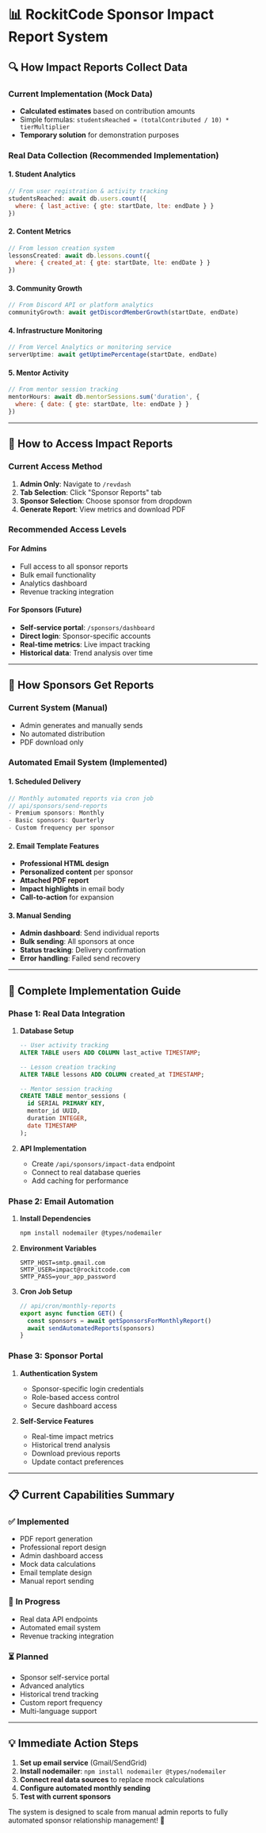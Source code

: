 # 📊 RockitCode Sponsor Impact Report System

## 🔍 **How Impact Reports Collect Data**

### **Current Implementation (Mock Data)**
- **Calculated estimates** based on contribution amounts
- Simple formulas: `studentsReached = (totalContributed / 10) * tierMultiplier`
- **Temporary solution** for demonstration purposes

### **Real Data Collection (Recommended Implementation)**

#### **1. Student Analytics**
```javascript
// From user registration & activity tracking
studentsReached: await db.users.count({ 
  where: { last_active: { gte: startDate, lte: endDate } } 
})
```

#### **2. Content Metrics**
```javascript
// From lesson creation system
lessonsCreated: await db.lessons.count({ 
  where: { created_at: { gte: startDate, lte: endDate } } 
})
```

#### **3. Community Growth**
```javascript
// From Discord API or platform analytics
communityGrowth: await getDiscordMemberGrowth(startDate, endDate)
```

#### **4. Infrastructure Monitoring**
```javascript
// From Vercel Analytics or monitoring service
serverUptime: await getUptimePercentage(startDate, endDate)
```

#### **5. Mentor Activity**
```javascript
// From mentor session tracking
mentorHours: await db.mentorSessions.sum('duration', { 
  where: { date: { gte: startDate, lte: endDate } } 
})
```

---

## 🎯 **How to Access Impact Reports**

### **Current Access Method**
1. **Admin Only**: Navigate to `/revdash`
2. **Tab Selection**: Click "Sponsor Reports" tab
3. **Sponsor Selection**: Choose sponsor from dropdown
4. **Generate Report**: View metrics and download PDF

### **Recommended Access Levels**

#### **For Admins**
- Full access to all sponsor reports
- Bulk email functionality
- Analytics dashboard
- Revenue tracking integration

#### **For Sponsors (Future)**
- **Self-service portal**: `/sponsors/dashboard`
- **Direct login**: Sponsor-specific accounts
- **Real-time metrics**: Live impact tracking
- **Historical data**: Trend analysis over time

---

## 📧 **How Sponsors Get Reports**

### **Current System (Manual)**
- Admin generates and manually sends
- No automated distribution
- PDF download only

### **Automated Email System (Implemented)**

#### **1. Scheduled Delivery**
```javascript
// Monthly automated reports via cron job
// api/sponsors/send-reports
- Premium sponsors: Monthly
- Basic sponsors: Quarterly
- Custom frequency per sponsor
```

#### **2. Email Template Features**
- **Professional HTML design**
- **Personalized content** per sponsor
- **Attached PDF report**
- **Impact highlights** in email body
- **Call-to-action** for expansion

#### **3. Manual Sending**
- **Admin dashboard**: Send individual reports
- **Bulk sending**: All sponsors at once
- **Status tracking**: Delivery confirmation
- **Error handling**: Failed send recovery

---

## 🚀 **Complete Implementation Guide**

### **Phase 1: Real Data Integration**
1. **Database Setup**
   ```sql
   -- User activity tracking
   ALTER TABLE users ADD COLUMN last_active TIMESTAMP;
   
   -- Lesson creation tracking
   ALTER TABLE lessons ADD COLUMN created_at TIMESTAMP;
   
   -- Mentor session tracking
   CREATE TABLE mentor_sessions (
     id SERIAL PRIMARY KEY,
     mentor_id UUID,
     duration INTEGER,
     date TIMESTAMP
   );
   ```

2. **API Implementation**
   - Create `/api/sponsors/impact-data` endpoint
   - Connect to real database queries
   - Add caching for performance

### **Phase 2: Email Automation**
1. **Install Dependencies**
   ```bash
   npm install nodemailer @types/nodemailer
   ```

2. **Environment Variables**
   ```env
   SMTP_HOST=smtp.gmail.com
   SMTP_USER=impact@rockitcode.com
   SMTP_PASS=your_app_password
   ```

3. **Cron Job Setup**
   ```javascript
   // api/cron/monthly-reports
   export async function GET() {
     const sponsors = await getSponsorsForMonthlyReport()
     await sendAutomatedReports(sponsors)
   }
   ```

### **Phase 3: Sponsor Portal**
1. **Authentication System**
   - Sponsor-specific login credentials
   - Role-based access control
   - Secure dashboard access

2. **Self-Service Features**
   - Real-time impact metrics
   - Historical trend analysis
   - Download previous reports
   - Update contact preferences

---

## 📋 **Current Capabilities Summary**

### ✅ **Implemented**
- PDF report generation
- Professional report design
- Admin dashboard access
- Mock data calculations
- Email template design
- Manual report sending

### 🔄 **In Progress**
- Real data API endpoints
- Automated email system
- Revenue tracking integration

### ⏳ **Planned**
- Sponsor self-service portal
- Advanced analytics
- Historical trend tracking
- Custom report frequency
- Multi-language support

---

## 💡 **Immediate Action Steps**

1. **Set up email service** (Gmail/SendGrid)
2. **Install nodemailer**: `npm install nodemailer @types/nodemailer`
3. **Connect real data sources** to replace mock calculations
4. **Configure automated monthly sending**
5. **Test with current sponsors**

The system is designed to scale from manual admin reports to fully automated sponsor relationship management! 🎯
